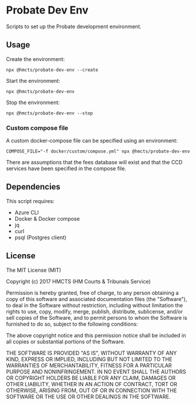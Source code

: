 # Probate Dev Env

Scripts to set up the Probate development environment.

## Usage

Create the environment:

```
npx @hmcts/probate-dev-env --create
```

Start the environment:

```
npx @hmcts/probate-dev-env
```

Stop the environment:

```
npx @hmcts/probate-dev-env --stop
```

### Custom compose file

A custom docker-compose file can be specified using an environment:

```
COMPOSE_FILE="-f docker/custom/compose.yml" npx @hmcts/probate-dev-env
```

There are assumptions that the fees database will exist and that the CCD services have been specified in the compose file.

## Dependencies

This script requires:

- Azure CLI
- Docker & Docker compose
- jq
- curl
- psql (Postgres client)

## License

The MIT License (MIT)

Copyright (c) 2017 HMCTS (HM Courts & Tribunals Service)

Permission is hereby granted, free of charge, to any person obtaining a copy of this software and associated documentation files (the "Software"), to deal in the Software without restriction, including without limitation the rights to use, copy, modify, merge, publish, distribute, sublicense, and/or sell copies of the Software, and to permit persons to whom the Software is furnished to do so, subject to the following conditions:

The above copyright notice and this permission notice shall be included in all copies or substantial portions of the Software.

THE SOFTWARE IS PROVIDED "AS IS", WITHOUT WARRANTY OF ANY KIND, EXPRESS OR IMPLIED, INCLUDING BUT NOT LIMITED TO THE WARRANTIES OF MERCHANTABILITY, FITNESS FOR A PARTICULAR PURPOSE AND NONINFRINGEMENT. IN NO EVENT SHALL THE AUTHORS OR COPYRIGHT HOLDERS BE LIABLE FOR ANY CLAIM, DAMAGES OR OTHER LIABILITY, WHETHER IN AN ACTION OF CONTRACT, TORT OR OTHERWISE, ARISING FROM, OUT OF OR IN CONNECTION WITH THE SOFTWARE OR THE USE OR OTHER DEALINGS IN THE SOFTWARE.
